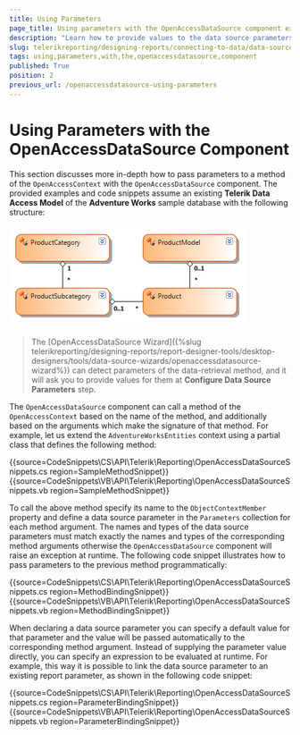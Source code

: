 ```yaml
---
title: Using Parameters
page_title: Using parameters with the OpenAccessDataSource component explained
description: "Learn how to provide values to the data source parameters with the OpenAccessDataSource component in Telerik Reporting."
slug: telerikreporting/designing-reports/connecting-to-data/data-source-components/openaccessdatasource-component/using-parameters-with-the-openaccessdatasource-component
tags: using,parameters,with,the,openaccessdatasource,component
published: True
position: 2
previous_url: /openaccessdatasource-using-parameters
---
```


# Using Parameters with the OpenAccessDataSource Component

This section discusses more in-depth how to pass parameters to a method of the `OpenAccessContext` with the `OpenAccessDataSource` component. The provided examples and code snippets assume an existing __Telerik Data Access Model__ of the __Adventure Works__ sample database with the following structure:

![The structure of the Telerik Data Access Model of the Adventure Works sample database we are going to use in the examples](images/DataSources/OpenAccessDataSourceAdventureWorksEntityModel.png)

> The [OpenAccessDataSource Wizard]({%slug telerikreporting/designing-reports/report-designer-tools/desktop-designers/tools/data-source-wizards/openaccessdatasource-wizard%}) can detect parameters of the data-retrieval method, and it will ask you to provide values for them at __Configure Data Source Parameters__ step.

The `OpenAccessDataSource` component can call a method of the `OpenAccessContext` based on the name of the method, and additionally based on the arguments which make the signature of that method. For example, let us extend the `AdventureWorksEntities` context using a partial class that defines the following method:

{{source=CodeSnippets\CS\API\Telerik\Reporting\OpenAccessDataSourceSnippets.cs region=SampleMethodSnippet}}
{{source=CodeSnippets\VB\API\Telerik\Reporting\OpenAccessDataSourceSnippets.vb region=SampleMethodSnippet}}

To call the above method specify its name to the `ObjectContextMember` property and define a data source parameter in the `Parameters` collection for each method argument. The names and types of the data source parameters must match exactly the names and types of the corresponding method arguments otherwise the `OpenAccessDataSource` component will raise an exception at runtime. The following code snippet illustrates how to pass parameters to the previous method programmatically:

{{source=CodeSnippets\CS\API\Telerik\Reporting\OpenAccessDataSourceSnippets.cs region=MethodBindingSnippet}}
{{source=CodeSnippets\VB\API\Telerik\Reporting\OpenAccessDataSourceSnippets.vb region=MethodBindingSnippet}}

When declaring a data source parameter you can specify a default value for that parameter and the value will be passed automatically to the corresponding method argument. Instead of supplying the parameter value directly, you can specify an expression to be evaluated at runtime. For example, this way it is possible to link the data source parameter to an existing report parameter, as shown in the following code snippet:

{{source=CodeSnippets\CS\API\Telerik\Reporting\OpenAccessDataSourceSnippets.cs region=ParameterBindingSnippet}}
{{source=CodeSnippets\VB\API\Telerik\Reporting\OpenAccessDataSourceSnippets.vb region=ParameterBindingSnippet}}

